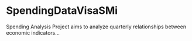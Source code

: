 # SpendingDataVisaSMi
 Spending Analysis Project aims to analyze quarterly relationships between economic indicators...
